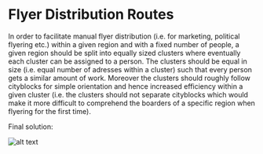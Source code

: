 # Flyer Distribution Routes

In order to facilitate manual flyer distribution (i.e. for marketing, political flyering etc.) within a given region and with a fixed number of people, a given region should be split into equally sized clusters where eventually each cluster can be assigned to a person. The clusters should be equal in size (i.e. equal number of adresses within a cluster) such that every person gets a similar amount of work. Moreover the clusters should roughly follow cityblocks for simple orientation and hence increased efficiency within a given cluster (i.e. the clusters should not separate cityblocks which would make it more difficult to comprehend the boarders of a specific region when flyering for the first time).

Final solution:

![alt text](https://github.com/nanokebab/flyer_distribution_routes/blob/main/src/PPA_solution.png?raw=true)
